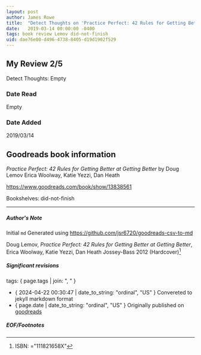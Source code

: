```yaml
---
layout: post
author: James Rowe
title:  "Detect Thoughts on 'Practice Perfect: 42 Rules for Getting Better at Getting Better'"
date:   2019-03-14 00:00:00 -0400
tags: book review Lemov did-not-finish
uid: dae76e00-d496-4738-8405-d19d1902f529
---
```


<!-- highly dependent on how you personally use jekyll templates, and how you want this to show up -->

## My Review 2/5

Detect Thoughts: Empty

### Date Read
Empty

### Date Added
2019/03/14

## Goodreads book information

*Practice Perfect: 42 Rules for Getting Better at Getting Better* by Doug Lemov
Erica Woolway, Katie Yezzi, Dan Heath

https://www.goodreads.com/book/show/13838561

Bookshelves: did-not-finish

---

##### Author's Note

Initial `md` Generated using https://github.com/jsr6720/goodreads-csv-to-md

Doug Lemov, *Practice Perfect: 42 Rules for Getting Better at Getting Better*, Erica Woolway, Katie Yezzi, Dan Heath Jossey-Bass 2012 (Hardcover)[^1]

##### Significant revisions

tags: { page.tags | join: ", " } <!-- todo move this somewhere -->

- { 2024-04-22 00:30:47 | date_to_string: "ordinal", "US" } Convereted to jekyll markdown format 
- { page.date | date_to_string: "ordinal", "US" } Originally published on [goodreads](https://www.goodreads.com)

##### EOF/Footnotes

[^1]: ISBN: ="111821658X"